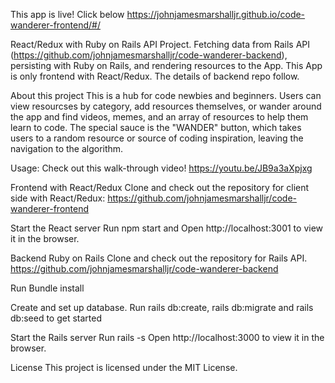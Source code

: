 This app is live! Click below
https://johnjamesmarshalljr.github.io/code-wanderer-frontend/#/

React/Redux with Ruby on Rails API Project. Fetching data from Rails API (https://github.com/johnjamesmarshalljr/code-wanderer-backend), persisting with Ruby on Rails, and rendering resources to the App. This App is only frontend with React/Redux. The details of backend repo follow.

About this project
This is a hub for code newbies and beginners. Users can view resourcses by category, add resources themselves, or wander around the app and find videos, memes, and an array of resources to help them learn to code. The special sauce is the "WANDER" button, which takes users to a random resource or source of coding inspiration, leaving the navigation to the algorithm.

Usage:
Check out this walk-through video!
https://youtu.be/JB9a3aXpjxg

Frontend with React/Redux
Clone and check out the repository for client side with React/Redux: https://github.com/johnjamesmarshalljr/code-wanderer-frontend

Start the React server Run npm start and Open http://localhost:3001 to view it in the browser.

Backend Ruby on Rails
Clone and check out the repository for Rails API. https://github.com/johnjamesmarshalljr/code-wanderer-backend

Run Bundle install

Create and set up database. Run rails db:create, rails db:migrate and rails db:seed to get started

Start the Rails server Run rails -s Open http://localhost:3000 to view it in the browser.

License
This project is licensed under the MIT License.
